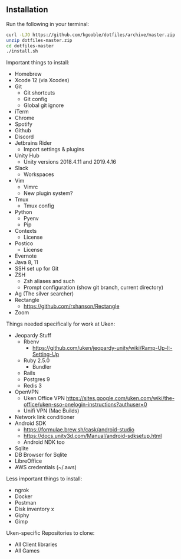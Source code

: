 ## Installation

Run the following in your terminal:

```zsh
curl -LJO https://github.com/kgooble/dotfiles/archive/master.zip
unzip dotfiles-master.zip
cd dotfiles-master
./install.sh
```

Important things to install:
- Homebrew
- Xcode 12 (via Xcodes)
- Git
   - Git shortcuts
   - Git config
   - Global git ignore
- iTerm
- Chrome
- Spotify
- Github
- Discord
- Jetbrains Rider
   - Import settings & plugins
- Unity Hub
   - Unity versions 2018.4.11 and 2019.4.16
- Slack
   - Workspaces
- Vim
   - Vimrc
   - New plugin system?
- Tmux
   - Tmux config
- Python
   - Pyenv
   - Pip
- Contexts
   - License
- Postico
   - License
- Evernote
- Java 8, 11
- SSH set up for Git
- ZSH
   - Zsh aliases and such
   - Prompt configuration (show git branch, current directory)
- Ag (The silver searcher)
- Rectangle
   - https://github.com/rxhanson/Rectangle
- Zoom

Things needed specifically for work at Uken:
- Jeopardy Stuff
   - Rbenv
      - https://github.com/uken/jeopardy-unity/wiki/Ramp-Up-I:-Setting-Up
   - Ruby 2.5.0
      - Bundler
   - Rails
   - Postgres 9
   - Redis 3
- OpenVPN
   - Uken Office VPN https://sites.google.com/uken.com/wiki/the-office/uken-sso-onelogin-instructions?authuser=0
   - Unifi VPN (Mac Builds)
- Network link conditioner
- Android SDK
   - https://formulae.brew.sh/cask/android-studio
   - https://docs.unity3d.com/Manual/android-sdksetup.html
   - Android NDK too
- Sqlite
- DB Browser for Sqlite
- LibreOffice
- AWS credentials (~/.aws)

Less important things to install:
- ngrok
- Docker
- Postman
- Disk inventory x
- Giphy
- Gimp

Uken-specific Repositories to clone:
- All Client libraries
- All Games

